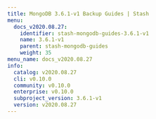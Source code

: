 ```yaml
---
title: MongoDB 3.6.1-v1 Backup Guides | Stash
menu:
  docs_v2020.08.27:
    identifier: stash-mongodb-guides-3.6.1-v1
    name: 3.6.1-v1
    parent: stash-mongodb-guides
    weight: 35
menu_name: docs_v2020.08.27
info:
  catalog: v2020.08.27
  cli: v0.10.0
  community: v0.10.0
  enterprise: v0.10.0
  subproject_version: 3.6.1-v1
  version: v2020.08.27
---
```


